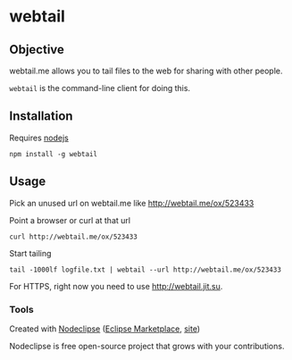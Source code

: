 # webtail

## Objective

webtail.me allows you to tail files to the web for sharing with other people.

`webtail` is the command-line client for doing this.

## Installation

Requires [nodejs](http://nodejs.org/)

`npm install -g webtail`

## Usage

Pick an unused url on webtail.me like http://webtail.me/ox/523433

Point a browser or curl at that url

    curl http://webtail.me/ox/523433
    
Start tailing
  
    tail -1000lf logfile.txt | webtail --url http://webtail.me/ox/523433

For HTTPS, right now you need to use http://webtail.jit.su.

### Tools

Created with [Nodeclipse](https://github.com/Nodeclipse/nodeclipse-1)
 ([Eclipse Marketplace](http://marketplace.eclipse.org/content/nodeclipse), [site](http://www.nodeclipse.org))   

Nodeclipse is free open-source project that grows with your contributions.
